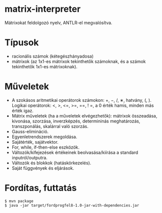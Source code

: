 # matrix-interpreter
Mátrixokat feldolgozó nyelv, ANTLR-el megvalósítva.

# Típusok
- racionális számok (kétegészhányadosa)
- mátrixok (az 1x1-es mátrixok tekinthetők számoknak, és a számok tekinthetők 1x1-es mátrixoknak).

# Műveletek
- A szokásos aritmetikai operátorok számokon: +, −, /, ∗, hatvány, (, ). Logikai operátorok: <, >, <=, >=, ==, ! =, a 0 érték hamis, minden más érték igaz.
- Mátrix műveletek (ha a műveletek elvégezhetők): mátrixok összeadása, kivonása, szorzása, inverzképzés, determininás meghatározás, transzponálás, skalárral való szorzás.
- Gauss-elimináció.
- Egyenletrendszerek megoldása. 
- Sajátérték, sajátvektor.
- For, while, if-then-else eszközök.
- Változók/kifejezések értékeinek beolvasása/kiírása a standard inputról/outputra. 
- Változók és blokkok (hatáskörkezelés).
- Saját függvények és eljárások.

# Fordítas, futtatás

```$ mvn package```  
```$ java -jar target/fordprogfel8-1.0-jar-with-dependencies.jar```
